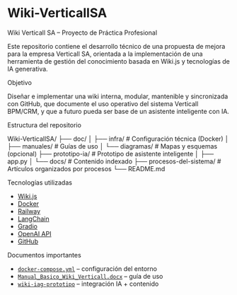 # Wiki-VerticallSA
Wiki Verticall SA – Proyecto de Práctica Profesional

Este repositorio contiene el desarrollo técnico de una propuesta de mejora para la empresa Verticall SA, orientada a la implementación de una herramienta de gestión del conocimiento basada en Wiki.js y tecnologías de IA generativa.

Objetivo

Diseñar e implementar una wiki interna, modular, mantenible y sincronizada con GitHub, que documente el uso operativo del sistema Verticall BPM/CRM, y que a futuro pueda ser base de un asistente inteligente con IA.

Estructura del repositorio

Wiki-VerticallSA/
├── doc/
│ ├── infra/ # Configuración técnica (Docker)
│ ├── manuales/ # Guías de uso
│ └── diagramas/ # Mapas y esquemas (opcional)
├── prototipo-ia/ # Prototipo de asistente inteligente
│ ├── app.py
│ └── docs/ # Contenido indexado
├── procesos-del-sistema/ # Artículos organizados por procesos
└── README.md

Tecnologías utilizadas

- [Wiki.js](https://js.wiki/)
- [Docker](https://www.docker.com/)
- [Railway](https://railway.app/)
- [LangChain](https://www.langchain.com/)
- [Gradio](https://www.gradio.app/)
- [OpenAI API](https://platform.openai.com/)
- [GitHub](https://github.com/)

Documentos importantes

- [`docker-compose.yml`](doc/infra/docker-compose.yml) – configuración del entorno
- [`Manual_Basico_Wiki_Verticall.docx`](doc/manuales/) – guía de uso
- [`wiki-iag-prototipo`](prototipo-ia/) – integración IA + contenido
